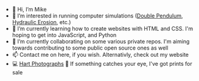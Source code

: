 * 👋 Hi, I’m Mike
* 👀 I’m interested in running computer simulations ([Double Pendulum](https://github.com/DinoZ1729/Double-Pendulum), [Hydraulic Erosion](https://github.com/SebLague/Hydraulic-Erosion), etc.)
* 🌱 I’m currently learning how to create websites with HTML and CSS. I'm hoping to get into JavaScript, and Python
* 💞️ I’m currently collaborating on some various private repos. I'm aiming towards contributing to some public open source ones as well
* 📫 Contact me on here, if you wish. Alternativly, check out my website
* 💻 [Hart Photographs](https://www.hartphotographs.com/) 📸 If something catches your eye, I've got prints for sale

<!---
michael-hart-github/michael-hart-github is a ✨ special ✨ repository because its `README.md` (this file) appears on your GitHub profile.
You can click the Preview link to take a look at your changes.
--->
